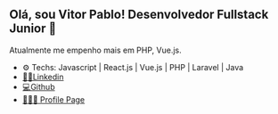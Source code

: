 ## Olá, sou Vitor Pablo! Desenvolvedor Fullstack Junior 👋

Atualmente me empenho mais em PHP, Vue.js.

* ⚙ Techs: Javascript | React.js | Vue.js | PHP | Laravel | Java
* [🤝🏽Linkedin](https://www.linkedin.com/in/vitorp-melo)
* [💻Github](https://github.com/Vitor-Melo)
* [🙋🏽‍♂️ Profile Page](https://vitor-melo.github.io/profile/)
